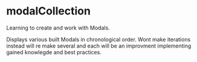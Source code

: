 # modalCollection
Learning to create and work with Modals. 

Displays various built Modals in chronological order. 
Wont make iterations instead will re make several and each will 
be an improvment implementing gained knowlegde and best practices.